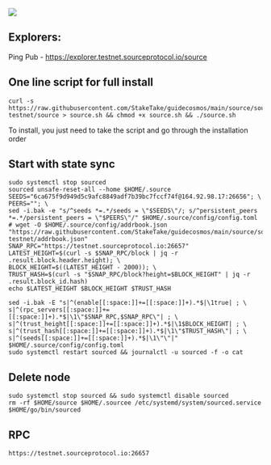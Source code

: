 ![](https://i.yapx.ru/RTuEU.jpg)

## Explorers:
Ping Pub - https://explorer.testnet.sourceprotocol.io/source  
## One line script for full install
```
curl -s https://raw.githubusercontent.com/StakeTake/guidecosmos/main/source/sourcechain-testnet/source > source.sh && chmod +x source.sh && ./source.sh
```
To install, you just need to take the script and go through the installation order
## Start with state sync
```
sudo systemctl stop sourced
sourced unsafe-reset-all --home $HOME/.source
SEEDS="6ca675f9d949d5c9afc8849adf7b39bc7fccf74f@164.92.98.17:26656"; \
PEERS=""; \
sed -i.bak -e "s/^seeds *=.*/seeds = \"$SEEDS\"/; s/^persistent_peers *=.*/persistent_peers = \"$PEERS\"/" $HOME/.source/config/config.toml
# wget -O $HOME/.source/config/addrbook.json "https://raw.githubusercontent.com/StakeTake/guidecosmos/main/source/sourcechain-testnet/addrbook.json"
SNAP_RPC="https://testnet.sourceprotocol.io:26657"
LATEST_HEIGHT=$(curl -s $SNAP_RPC/block | jq -r .result.block.header.height); \
BLOCK_HEIGHT=$((LATEST_HEIGHT - 2000)); \
TRUST_HASH=$(curl -s "$SNAP_RPC/block?height=$BLOCK_HEIGHT" | jq -r .result.block_id.hash)
echo $LATEST_HEIGHT $BLOCK_HEIGHT $TRUST_HASH

sed -i.bak -E "s|^(enable[[:space:]]+=[[:space:]]+).*$|\1true| ; \
s|^(rpc_servers[[:space:]]+=[[:space:]]+).*$|\1\"$SNAP_RPC,$SNAP_RPC\"| ; \
s|^(trust_height[[:space:]]+=[[:space:]]+).*$|\1$BLOCK_HEIGHT| ; \
s|^(trust_hash[[:space:]]+=[[:space:]]+).*$|\1\"$TRUST_HASH\"| ; \
s|^(seeds[[:space:]]+=[[:space:]]+).*$|\1\"\"|" $HOME/.source/config/config.toml
sudo systemctl restart sourced && journalctl -u sourced -f -o cat
```
## Delete node
```
sudo systemctl stop sourced && sudo systemctl disable sourced
rm -rf $HOME/source $HOME/.sourcee /etc/systemd/system/sourced.service $HOME/go/bin/sourced
```
## RPC
```
https://testnet.sourceprotocol.io:26657
```

